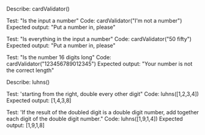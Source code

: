 


Describe: cardValidator()

Test: "Is the input a number"
Code: cardValidator("I'm not a number")
Expected output: "Put a number in, please"

Test: "Is everything in the input a number"
Code: cardValidator("50 fifty")
Expected output: "Put a number in, please"

Test: "Is the number 16 digits long"
Code: cardValidator("123456789012345")
Expected output: "Your number is not the correct length"

Describe: luhns()

Test: 'starting from the right, double every other digit"
Code: luhns([1,2,3,4])
Expected output: [1,4,3,8]

Test: 'If the result of the doubled digit is a double digit number, add together each digit of the double digit number."
Code: luhns([1,9,1,4])
Expected output: [1,9,1,8]













